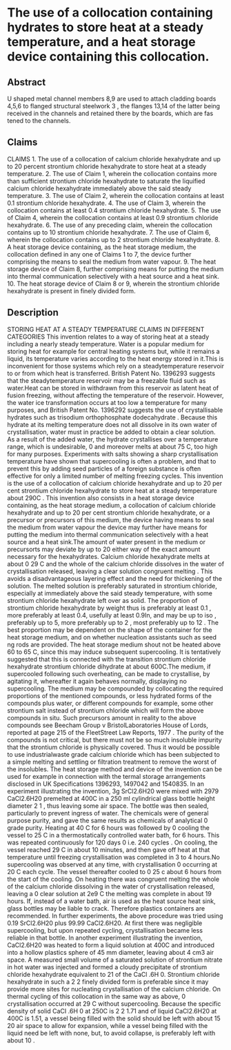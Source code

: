 # The use of a collocation containing hydrates to store heat at a steady temperature, and a heat storage device containing this collocation.

## Abstract
U shaped metal channel members 8,9 are used to attach cladding boards 4,5,6 to flanged structural steelwork 3 , the flanges 13,14 of the latter being received in the channels and retained there by the boards, which are fas tened to the channels.

## Claims
CLAIMS 1. The use of a collocation of calcium chloride hexahydrate and up to 20 percent strontium chloride hexahydrate to store heat at a steady temperature. 2. The use of Claim 1, wherein the collocation contains more than sufficient strontium chloride hexahydrate to saturate the liquified calcium chloride hexahydrate immediately above the said steady temperature. 3. The use of Claim 2, wherein the collocation contains at least 0.1 strontium chloride hexahydrate. 4. The use of Claim 3, wherein the collocation contains at least 0.4 strontium chloride hexahydrate. 5. The use of Claim 4, wherein the collocation contains at least 0.9 strontium chloride hexahydrate. 6. The use of any preceding claim, wherein the collocation contains up to 10 strontium chloride hexahydrate. 7. The use of Claim 6, wherein the collocation contains up to 2 strontium chloride hexahydrate. 8. A heat storage device containing, as the heat storage medium, the collocation defined in any one of Claims 1 to 7, the device further comprising the means to seal the medium from water vapour. 9. The heat storage device of Claim 8, further comprising means for putting the medium into thermal communication selectively with a heat source and a heat sink. 10. The heat storage device of Claim 8 or 9, wherein the strontium chloride hexahydrate is present in finely divided form.

## Description
STORING HEAT AT A STEADY TEMPERATURE CLAIMS IN DIFFERENT CATEGORIES This invention relates to a way of storing heat at a steady including a nearly steady temperature. Water is a popular medium for storing heat for example for central heating systems but, while it remains a liquid, its temperature varies according to the heat energy stored in it.This is inconvenient for those systems which rely on a steadytemperature reservoir to or from which heat is transferred. British Patent No. 1396293 suggests that the steadytemperature reservoir may be a freezable fluid such as water.Heat can be stored in withdrawn from this reservoir as latent heat of fusion freezing, without affecting the temperature of the reservoir. However, the water ice transformation occurs at too low a temperature for many purposes, and British Patent No. 1396292 suggests the use of crystallisable hydrates such as trisodium orthophosphate dodecahydrate . Because this hydrate at its melting temperature does not all dissolve in its own water of crystallisation, water must in practice be added to obtain a clear solution. As a result of the added water, the hydrate crystallises over a temperature range, which is undesirable, 0 and moreover melts at about 75 C, too high for many purposes. Experiments with salts showing a sharp crystallisation temperature have shown that supercooling is often a problem, and that to prevent this by adding seed particles of a foreign substance is often effective for only a limited number of melting freezing cycles. This invention is the use of a collocation of calcium chloride hexahydrate and up to 20 per cent strontium chloride hexahydrate to store heat at a steady temperature about 290C . This invention also consists in a heat storage device containing, as the heat storage medium, a collocation of calcium chloride hexahydrate and up to 20 per cent strontium chloride hexahydrate, or a precursor or precursors of this medium, the device having means to seal the medium from water vapour the device may further have means for putting the medium into thermal communication selectively with a heat source and a heat sink.The amount of water present in the medium or precursorts may deviate by up to 20 either way of the exact amount necessary for the hexahydrates. Calcium chloride hexahydrate melts at about 0 29 C and the whole of the calcium chloride dissolves in the water of crystallisation released, leaving a clear solution congruent melting . This avoids a disadvantageous layering effect and the need for thickening of the solution. The melted solution is preferably saturated in strontium chloride, especially at immediately above the said steady temperature, with some strontium chloride hexahydrate left over as solid. The proportion of strontium chloride hexahydrate by weight thus is preferably at least 0.1 , more preferably at least 0.4, usefully at least 0.9In, and may be up to iso , preferably up to 5, more preferably up to 2 , most preferably up to 12 . The best proportion may be dependent on the shape of the container for the heat storage medium, and on whether nucleation assistants such as seed ng rods are provided. The heat storage medium shout not be heated above 60 to 65 C, since this may induce subsequent supercooling. It is tentatively suggested that this is connected with the transition strontium chloride hexahydrate strontium chloride dihydrate at about 600C.The medium, if supercooled following such overheating, can be made to crystallise, by agitating it, whereafter it again behaves normally, displaying no supercooling. The medium may be compounded by collocating the required proportions of the mentioned compounds, or less hydrated forms of the compounds plus water, or different compounds for example, some other strontium salt instead of strontium chloride which will form the above compounds in situ. Such precursors amount in reality to the above compounds see Beecham Group v BristolLaboratories House of Lords, reported at page 215 of the FleetStreet Law Reports, 1977 . The purity of the compounds is not critical, but there must not be so much insoluble impurity that the strontium chloride is physically covered. Thus it would be possible to use industrialwaste grade calcium chloride which has been subjected to a simple melting and settling or filtration treatment to remove the worst of the insolubles. The heat storage method and device of the invention can be used for example in connection with the termal storage arrangements disclosed in UK Specifications 1396293, 1497042 and 1540835. In an experiment illustrating the invention, 3g SrCl2.6H20 were mixed with 2979 CaCl2.6H20 premelted at 400C in a 250 ml cylindrical glass bottle height diameter 2 1 , thus leaving some air space. The bottle was then sealed, particularly to prevent ingress of water. The chemicals were of general purpose purity, and gave the same results as chemicals of analytical 0 grade purity. Heating at 40 C for 6 hours was followed by 0 cooling the vessel to 25 C in a thermostatically controlled water bath, for 6 hours. This was repeated continuously for 120 days 0 i.e. 240 cycles . On cooling, the vessel reached 29 C in about 10 minutes, and then gave off heat at that temperature until freezing crystallisation was completed in 3 to 4 hours.No supercooling was observed at any time, with crystallisation 0 occurring at 20 C each cycle. The vessel thereafter cooled to 0 25 c about 6 hours from the start of the cooling. On heating there was congruent melting the whole of the calcium chloride dissolving in the water of crystallisation released, leaving a 0 clear solution at 2e9 C the melting was complete in about 19 hours. If, instead of a water bath, air is used as the heat source heat sink, glass bottles may be liable to crack. Therefore plastics containers are recommended. In further experiments, the above procedure was tried using 0.19 SrCl2.6H20 plus 99.99 CaCl2.6H20. At first there was negligible supercooling, but upon repeated cycling, crystallisation became less reliable in that bottle. In another experiment illustrating the invention, CaCl2.6H20 was heated to form a liquid solution at 400C and introduced into a hollow plastics sphere of 45 mm diameter, leaving about 4 cm3 air space. A measured small volume of a saturated solution of strontium nitrate in hot water was injected and formed a cloudy precipitate of strontium chloride hexahydrate equivalent to 21 of the CaCl .6H 0. Strontium chloride hexahydrate in such a 2 2 finely divided form is preferable since it may provide more sites for nucleating crystallisation of the calcium chloride. On thermal cycling of this collocation in the same way as above, 0 crystallisation occurred at 29 C without supercooling. Because the specific density of solid CaCI .6H 0 at 250C is 2 2 1.71 and of liquid CaCl2.6H20 at 400C is 1.51, a vessel being filled with the solid should be left with about 15 20 air space to allow for expansion, while a vessel being filled with the liquid need be left with none, but, to avoid collapse, is preferably left with about 10 .